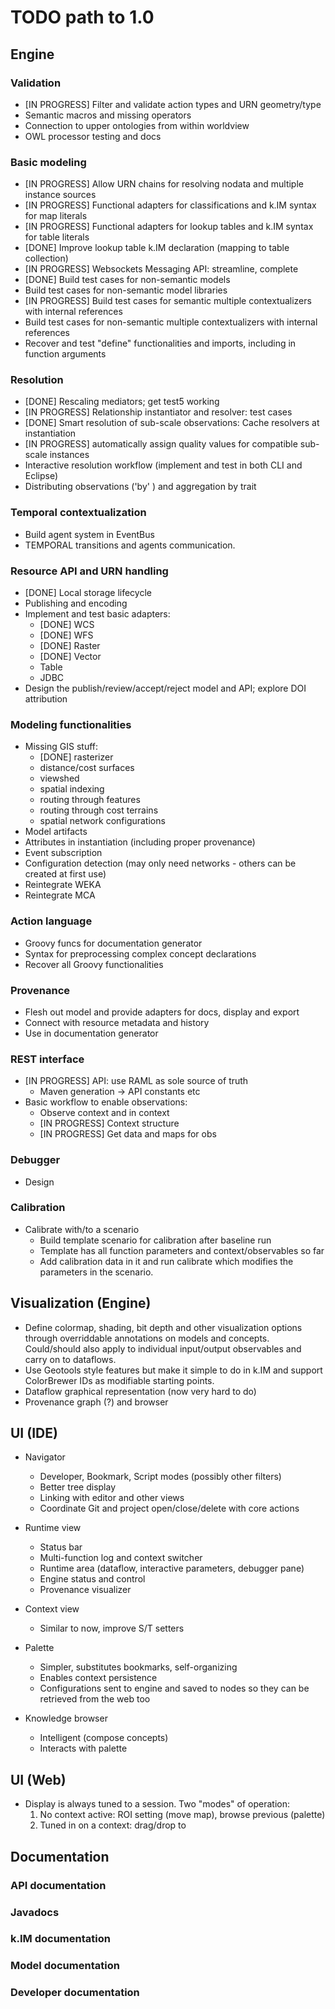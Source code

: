 # TODO path to 1.0

## Engine

### Validation

- [IN PROGRESS] Filter and validate action types and URN geometry/type
- Semantic macros and missing operators
- Connection to upper ontologies from within worldview
- OWL processor testing and docs

### Basic modeling

- [IN PROGRESS] Allow URN chains for resolving nodata and multiple instance sources
- [IN PROGRESS] Functional adapters for classifications and k.IM syntax for map literals
- [IN PROGRESS] Functional adapters for lookup tables and k.IM syntax for table literals
- [DONE] Improve lookup table k.IM declaration (mapping to table collection)
- [IN PROGRESS] Websockets Messaging API: streamline, complete
- [DONE] Build test cases for non-semantic models
- Build test cases for non-semantic model libraries
- [IN PROGRESS] Build test cases for semantic multiple contextualizers with internal references
- Build test cases for non-semantic multiple contextualizers with internal references
- Recover and test "define" functionalities and imports, including in function arguments 
    
### Resolution

- [DONE] Rescaling mediators; get test5 working
- [IN PROGRESS] Relationship instantiator and resolver: test cases
- [DONE] Smart resolution of sub-scale observations: Cache resolvers at instantiation
- [IN PROGRESS] automatically assign quality values for compatible sub-scale instances
- Interactive resolution workflow (implement and test in both CLI and Eclipse)
- Distributing observations ('by' <subject>) and aggregation by trait

### Temporal contextualization

- Build agent system in EventBus
- TEMPORAL transitions and agents communication.

### Resource API and URN handling

- [DONE] Local storage lifecycle
- Publishing and encoding
- Implement and test basic adapters:
  - [DONE] WCS
  - [DONE] WFS
  - [DONE] Raster
  - [DONE] Vector
  - Table
  - JDBC
- Design the publish/review/accept/reject model and API; explore DOI attribution

### Modeling functionalities

- Missing GIS stuff: 
  - [DONE] rasterizer
  - distance/cost surfaces
  - viewshed
  - spatial indexing
  - routing through features
  - routing through cost terrains
  - spatial network configurations 
- Model artifacts
- Attributes in instantiation (including proper provenance)
- Event subscription
- Configuration detection (may only need networks - others can be created at first use)
- Reintegrate WEKA 
- Reintegrate MCA

### Action language

- Groovy funcs for documentation generator
- Syntax for preprocessing complex concept declarations
- Recover all Groovy functionalities

### Provenance

- Flesh out model and provide adapters for docs, display and export
- Connect with resource metadata and history
- Use in documentation generator

### REST interface

- [IN PROGRESS] API: use RAML as sole source of truth
    - Maven generation -> API constants etc
- Basic workflow to enable observations:
    - Observe context and in context
    - [IN PROGRESS] Context structure
    - [IN PROGRESS] Get data and maps for obs

### Debugger

- Design

### Calibration

- Calibrate with/to a scenario
	- Build template scenario for calibration after baseline run
	- Template has all function parameters and context/observables so far
	- Add calibration data in it and run calibrate which modifies
	  the parameters in the scenario.

## Visualization (Engine)

- Define colormap, shading, bit depth and other visualization options through overriddable 
  annotations on models and concepts. Could/should also apply to individual input/output
  observables and carry on to dataflows.
- Use Geotools style features but make it simple to do in k.IM and support ColorBrewer IDs
  as modifiable starting points.
- Dataflow graphical representation (now very hard to do)
- Provenance graph (?) and browser

## UI (IDE)

- Navigator
  - Developer, Bookmark, Script modes (possibly other filters)
  - Better tree display
  - Linking with editor and other views
  - Coordinate Git and project open/close/delete with core actions
    
- Runtime view
  - Status bar
  - Multi-function log and context switcher
  - Runtime area (dataflow, interactive parameters, debugger pane)
  - Engine status and control
  - Provenance visualizer
    
- Context view
  - Similar to now, improve S/T setters
  
- Palette
  - Simpler, substitutes bookmarks, self-organizing
  - Enables context persistence
  - Configurations sent to engine and saved to nodes so they can be retrieved from the 
    web too
    
- Knowledge browser
  - Intelligent (compose concepts)
  - Interacts with palette

## UI (Web)

- Display is always tuned to a session. Two "modes" of operation:
  1. No context active: ROI setting (move map), browse previous (palette)
  2. Tuned in on a context: drag/drop to 

## Documentation

### API documentation

### Javadocs

### k.IM documentation

### Model documentation

### Developer documentation